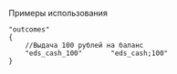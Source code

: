 Примеры использования
```
"outcomes"
{
    //Выдача 100 рублей на баланс
    "eds_cash_100"       "eds_cash;100"
}
```